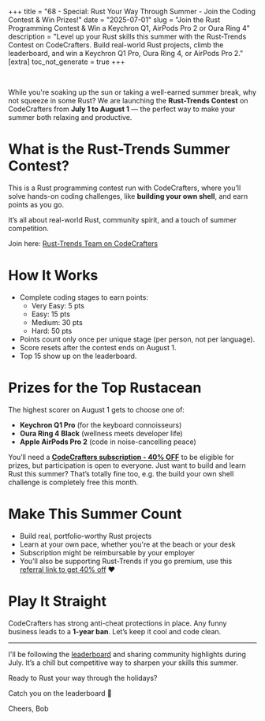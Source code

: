 +++
title = "68 - Special: Rust Your Way Through Summer - Join the Coding Contest & Win Prizes!"
date = "2025-07-01"
slug = "Join the Rust Programming Contest & Win a Keychron Q1, AirPods Pro 2 or Oura Ring 4"
description = "Level up your Rust skills this summer with the Rust-Trends Contest on CodeCrafters. Build real-world Rust projects, climb the leaderboard, and win a Keychron Q1 Pro, Oura Ring 4, or AirPods Pro 2."
[extra]
toc_not_generate = true
+++

<br>

While you're soaking up the sun or taking a well-earned summer break, why not squeeze in some Rust? We are launching the **Rust-Trends Contest** on CodeCrafters from **July 1 to August 1** — the perfect way to make your summer both relaxing and productive.

# What is the Rust-Trends Summer Contest?

This is a Rust programming contest run with CodeCrafters, where you’ll solve hands-on coding challenges, like **building your own shell**,  and earn points as you go.

It’s all about real-world Rust, community spirit, and a touch of summer competition.

Join here: <a href="https://app.codecrafters.io/join_team?invite_code=a207679ba061d1e4" target="_blank">Rust-Trends Team on CodeCrafters</a>

# How It Works

- Complete coding stages to earn points:
  - Very Easy: 5 pts  
  - Easy: 15 pts  
  - Medium: 30 pts  
  - Hard: 50 pts
- Points count only once per unique stage (per person, not per language).
- Score resets after the contest ends on August 1.
- Top 15 show up on the leaderboard.

# Prizes for the Top Rustacean

The highest scorer on August 1 gets to choose one of:

- **Keychron Q1 Pro** (for the keyboard connoisseurs)
- **Oura Ring 4 Black** (wellness meets developer life)
- **Apple AirPods Pro 2** (code in noise-cancelling peace)

You’ll need a <a href="https://app.codecrafters.io/join?via=Rust-Trends" target="_blank">**CodeCrafters subscription - 40% OFF**</a> to be eligible for prizes, but participation is open to everyone. Just want to build and learn Rust this summer? That’s totally fine too, e.g. the build your own shell challenge is completely free this month.

# Make This Summer Count

- Build real, portfolio-worthy Rust projects
- Learn at your own pace, whether you're at the beach or your desk
- Subscription might be reimbursable by your employer
- You’ll also be supporting Rust-Trends if you go premium, use this <a href="https://app.codecrafters.io/join?via=Rust-Trends" target="_blank">referral link to get 40% off</a> ❤️

# Play It Straight

CodeCrafters has strong anti-cheat protections in place. Any funny business leads to a **1-year ban**. Let’s keep it cool and code clean.

---

I'll be following the <a href="https://app.codecrafters.io/contests/rust-trends-1" target="_blank">leaderboard</a> and sharing community highlights during July. It’s a chill but competitive way to sharpen your skills this summer.

Ready to Rust your way through the holidays?

Catch you on the leaderboard 🦀

Cheers,
Bob